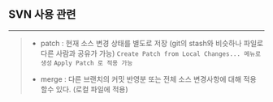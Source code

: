 ## SVN 사용 관련

---

> * patch : 현재 소스 변경 상태를 별도로 저장 (git의 stash와 비슷하나 파일로 다른 사람과 공유가 가능)
>   `Create Patch from Local Changes... 메뉴로 생성`
>   `Apply Patch 로 적용 가능`
> 
> * merge : 다른 브랜치의 커밋 반영분 또는 전체 소스 변경사항에 대해 적용 할수 있다. (로컬 파일에 적용)

